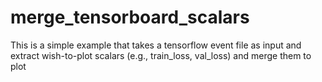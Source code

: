# merge_tensorboard_scalars
This is a simple example that takes a tensorflow event file as input and extract wish-to-plot scalars (e.g., train_loss, val_loss) and merge them to plot
